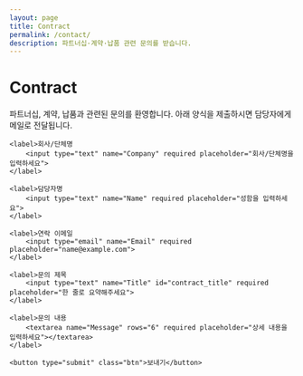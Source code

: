 ```yaml
---
layout: page
title: Contract
permalink: /contact/
description: 파트너십·계약·납품 관련 문의를 받습니다.
---
```


# Contract

파트너십, 계약, 납품과 관련된 문의를 환영합니다. 아래 양식을 제출하시면 담당자에게 메일로 전달됩니다.

<form id="contract-form" style="max-width:720px;" data-workers-endpoint="{{ site.mail_gateway.workers_endpoint | default: '' }}" data-endpoint-hint="/assets/mail-endpoint.txt">
	<input type="hidden" name="_subject" id="contract_subject" value="[Contract 문의] 제출">
	<input type="hidden" name="Category" value="Contract">
	<input type="text" name="website" style="display:none" tabindex="-1" autocomplete="off">

	<label>회사/단체명
		<input type="text" name="Company" required placeholder="회사/단체명을 입력하세요">
	</label>

	<label>담당자명
		<input type="text" name="Name" required placeholder="성함을 입력하세요">
	</label>

	<label>연락 이메일
		<input type="email" name="Email" required placeholder="name@example.com">
	</label>

	<label>문의 제목
		<input type="text" name="Title" id="contract_title" required placeholder="한 줄로 요약해주세요">
	</label>

	<label>문의 내용
		<textarea name="Message" rows="6" required placeholder="상세 내용을 입력하세요"></textarea>
	</label>

	<button type="submit" class="btn">보내기</button>
</form>

<div id="contract-status" class="notice" style="display:none;"></div>
<div id="contract-mailto" style="display:none; margin-top:.5rem;"></div>

<script>
(function(){
	try {
		var p = new URLSearchParams(window.location.search);
		if (p.get('success') === '1') {
			var box = document.getElementById('contract-status');
			box.style.display = 'block';
			box.textContent = '감사합니다! 문의가 전송되었습니다. 곧 연락드리겠습니다.';
		}
	} catch(e){}
	function updateSubject(){
		var t = document.getElementById('contract_title').value || '제목 미입력';
		document.getElementById('contract_subject').value = '[Contract 문의] ' + t;
	}
	var form = document.getElementById('contract-form');
	try { form.addEventListener('input', updateSubject); } catch(e){}

	// AJAX 제출로 확실한 성공/오류를 표기하고, 실패 시 동일 탭 표준 제출로 폴백합니다.
	try {
		form.addEventListener('submit', function(e){
			try { e.preventDefault(); } catch(_){}
			var status = document.getElementById('contract-status');
				if (status) { status.style.display='block'; status.textContent='보내는 중…'; }
			var btn = form.querySelector('button[type="submit"]');
			if (btn) { btn.disabled = true; btn.classList.add('loading'); }
			// Ensure _replyto mirrors Email BEFORE building FormData
			try {
				var emailInput = form.querySelector('input[name="Email"]');
				var replyToInput = form.querySelector('input[name="_replyto"]');
				if (emailInput && replyToInput) replyToInput.value = emailInput.value || '';
			} catch(_){ }
			var fd = new FormData(form);
				var ctrl = (window.AbortController) ? new AbortController() : null;
				var to = setTimeout(function(){ try { ctrl && ctrl.abort(); } catch(_){} }, 12000);
				if (typeof navigator !== 'undefined' && navigator.onLine === false) {
					if (status) { status.style.display='block'; status.textContent='네트워크가 오프라인입니다. 연결 상태를 확인한 뒤 다시 시도해 주세요.'; }
					throw new Error('OFFLINE');
				}
								function deriveEndpointSync() {
									var w = form.getAttribute('data-workers-endpoint') || '';
									if (w) return w.replace(/\/$/, '');
									return '';
								}
								function loadEndpoint() {
									var url = deriveEndpointSync();
									if (url) return Promise.resolve(url);
									var hint = form.getAttribute('data-endpoint-hint') || '/assets/mail-endpoint.txt';
									return fetch(hint, { cache: 'no-store' })
										.then(function(r){ return r.text(); })
										.then(function(t){ return (t||'').trim().replace(/\/$/, ''); });
								}
								var obj = {};
								fd.forEach(function(v,k){ obj[k] = v; });
								loadEndpoint().then(function(submitUrl){
									if (!submitUrl) throw new Error('WORKERS_ENDPOINT_NOT_SET');
									var fetchOpts = { method: 'POST', mode: 'no-cors', headers: { 'Content-Type': 'text/plain;charset=utf-8' }, signal: ctrl ? ctrl.signal : undefined, body: JSON.stringify(obj) };
									return fetch(submitUrl, fetchOpts);
								}).then(function(){
									if (status) { status.style.display='block'; status.textContent='감사합니다! 문의가 전송되었습니다. 곧 연락드리겠습니다.'; }
									try { form.reset(); } catch(_){ }
								}).catch(function(err){
					try { console.error('[Contract form] submit error:', err); } catch(_){ }
					var msg = '전송에 실패했습니다. 잠시 후 다시 시도해 주세요.';
					// workers-only: do not reference legacy providers
					if (status) {
						var code = (String(err).match(/FORM_SUBMIT_FAILED:(\d{3})/)||[])[1];
						var detail = '';
						var m = String(err).match(/FORM_SUBMIT_FAILED:\d{3}:(.*)$/);
						if (m && m[1]) detail = ' 상세: ' + m[1].slice(0, 200);
						status.style.display='block';
						status.textContent = msg + (code ? ' (코드 ' + code + ')' : '') + detail;
					}
					// Last-resort: mailto fallback with prefilled content
					try {
						var mailtoBox = document.getElementById('contract-mailto');
						var to = 'captain@goolzy.com';
						var subj = document.getElementById('contract_subject').value || '[Contract 문의] 제출';
						var fd2 = new FormData(form);
						var lines = [];
						fd2.forEach(function(v,k){ if (k.charAt(0) !== '_') lines.push(k+': '+v); });
						var body = lines.join('\n');
						var url = 'mailto:' + encodeURIComponent(to) + '?subject=' + encodeURIComponent(subj) + '&body=' + encodeURIComponent(body);
						mailtoBox.innerHTML = '<a class="btn" href="'+url+'">이메일 앱으로 보내기</a>';
						mailtoBox.style.display = 'block';
					} catch(_){ }
					// 표준 POST 폴백 제거 (workers-only)
				}).finally(function(){ if (btn) { btn.disabled=false; btn.classList.remove('loading'); } });
		});
	} catch(e){}
})();
</script>

<style>
form#contract-form label { display:block; margin: 0.75rem 0; }
form#contract-form input[type="text"],
form#contract-form input[type="email"],
form#contract-form textarea { width:100%; }
.notice { background: #eefcf7; border:1px solid #c9f1e6; padding:0.75rem 1rem; border-radius: 8px; margin-top: 1rem; }
</style>

